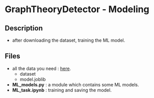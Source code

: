 # GraphTheoryDetector - Modeling

## Description

* after downloading the dataset, training the ML model.

## Files

* all the data you need :  [here](https://drive.google.com/drive/folders/1k_IL8DLmj_StAv2Nb_84vy_fX4bbJ0Ho?usp=sharing).
  * dataset
  * model.joblib
* **ML_models.py** : a module which contains some ML models.
* **ML_task.ipynb** : training and saving the model. 

